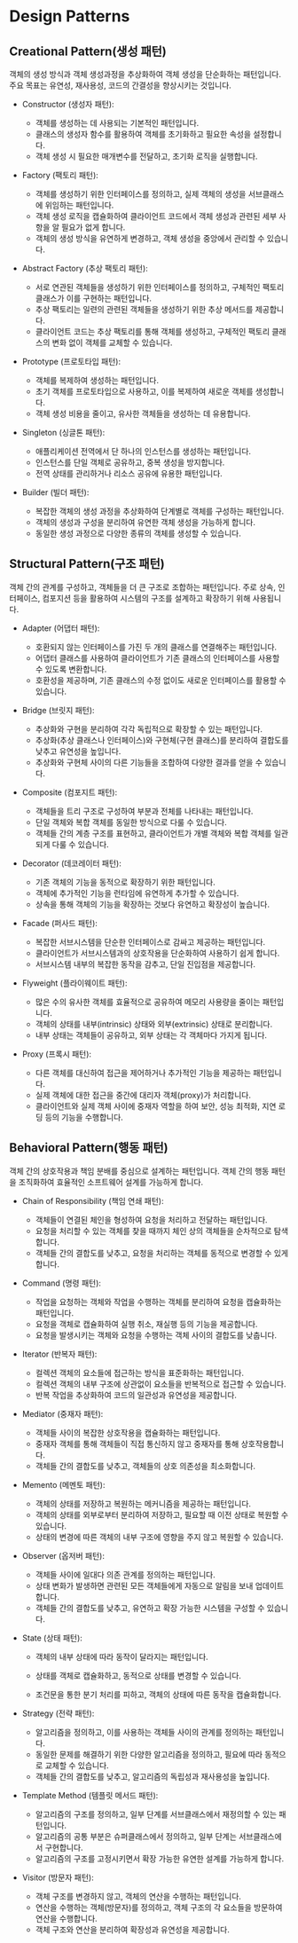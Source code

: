 # Design Patterns

## Creational Pattern(생성 패턴)

객체의 생성 방식과 객체 생성과정을 추상화하여 객체 생성을 단순화하는 패턴입니다. 주요 목표는 유연성, 재사용성, 코드의 간결성을 향상시키는 것입니다.

- Constructor (생성자 패턴):

  - 객체를 생성하는 데 사용되는 기본적인 패턴입니다.
  - 클래스의 생성자 함수를 활용하여 객체를 초기화하고 필요한 속성을 설정합니다.
  - 객체 생성 시 필요한 매개변수를 전달하고, 초기화 로직을 실행합니다.

- Factory (팩토리 패턴):

  - 객체를 생성하기 위한 인터페이스를 정의하고, 실제 객체의 생성을 서브클래스에 위임하는 패턴입니다.
  - 객체 생성 로직을 캡슐화하여 클라이언트 코드에서 객체 생성과 관련된 세부 사항을 알 필요가 없게 합니다.
  - 객체의 생성 방식을 유연하게 변경하고, 객체 생성을 중앙에서 관리할 수 있습니다.

- Abstract Factory (추상 팩토리 패턴):

  - 서로 연관된 객체들을 생성하기 위한 인터페이스를 정의하고, 구체적인 팩토리 클래스가 이를 구현하는 패턴입니다.
  - 추상 팩토리는 일련의 관련된 객체들을 생성하기 위한 추상 메서드를 제공합니다.
  - 클라이언트 코드는 추상 팩토리를 통해 객체를 생성하고, 구체적인 팩토리 클래스의 변화 없이 객체를 교체할 수 있습니다.

- Prototype (프로토타입 패턴):

  - 객체를 복제하여 생성하는 패턴입니다.
  - 초기 객체를 프로토타입으로 사용하고, 이를 복제하여 새로운 객체를 생성합니다.
  - 객체 생성 비용을 줄이고, 유사한 객체들을 생성하는 데 유용합니다.

- Singleton (싱글톤 패턴):

  - 애플리케이션 전역에서 단 하나의 인스턴스를 생성하는 패턴입니다.
  - 인스턴스를 단일 객체로 공유하고, 중복 생성을 방지합니다.
  - 전역 상태를 관리하거나 리소스 공유에 유용한 패턴입니다.

- Builder (빌더 패턴):
  - 복잡한 객체의 생성 과정을 추상화하여 단계별로 객체를 구성하는 패턴입니다.
  - 객체의 생성과 구성을 분리하여 유연한 객체 생성을 가능하게 합니다.
  - 동일한 생성 과정으로 다양한 종류의 객체를 생성할 수 있습니다.

## Structural Pattern(구조 패턴)

객체 간의 관계를 구성하고, 객체들을 더 큰 구조로 조합하는 패턴입니다. 주로 상속, 인터페이스, 컴포지션 등을 활용하여 시스템의 구조를 설계하고 확장하기 위해 사용됩니다.

- Adapter (어댑터 패턴):

  - 호환되지 않는 인터페이스를 가진 두 개의 클래스를 연결해주는 패턴입니다.
  - 어댑터 클래스를 사용하여 클라이언트가 기존 클래스의 인터페이스를 사용할 수 있도록 변환합니다.
  - 호환성을 제공하며, 기존 클래스의 수정 없이도 새로운 인터페이스를 활용할 수 있습니다.

- Bridge (브릿지 패턴):

  - 추상화와 구현을 분리하여 각각 독립적으로 확장할 수 있는 패턴입니다.
  - 추상화(추상 클래스나 인터페이스)와 구현체(구현 클래스)를 분리하여 결합도를 낮추고 유연성을 높입니다.
  - 추상화와 구현체 사이의 다른 기능들을 조합하여 다양한 결과를 얻을 수 있습니다.

- Composite (컴포지트 패턴):

  - 객체들을 트리 구조로 구성하여 부분과 전체를 나타내는 패턴입니다.
  - 단일 객체와 복합 객체를 동일한 방식으로 다룰 수 있습니다.
  - 객체들 간의 계층 구조를 표현하고, 클라이언트가 개별 객체와 복합 객체를 일관되게 다룰 수 있습니다.

- Decorator (데코레이터 패턴):

  - 기존 객체의 기능을 동적으로 확장하기 위한 패턴입니다.
  - 객체에 추가적인 기능을 런타임에 유연하게 추가할 수 있습니다.
  - 상속을 통해 객체의 기능을 확장하는 것보다 유연하고 확장성이 높습니다.

- Facade (퍼사드 패턴):

  - 복잡한 서브시스템을 단순한 인터페이스로 감싸고 제공하는 패턴입니다.
  - 클라이언트가 서브시스템과의 상호작용을 단순화하여 사용하기 쉽게 합니다.
  - 서브시스템 내부의 복잡한 동작을 감추고, 단일 진입점을 제공합니다.

- Flyweight (플라이웨이트 패턴):

  - 많은 수의 유사한 객체를 효율적으로 공유하여 메모리 사용량을 줄이는 패턴입니다.
  - 객체의 상태를 내부(intrinsic) 상태와 외부(extrinsic) 상태로 분리합니다.
  - 내부 상태는 객체들이 공유하고, 외부 상태는 각 객체마다 가지게 됩니다.

- Proxy (프록시 패턴):

  - 다른 객체를 대신하여 접근을 제어하거나 추가적인 기능을 제공하는 패턴입니다.
  - 실제 객체에 대한 접근을 중간에 대리자 객체(proxy)가 처리합니다.
  - 클라이언트와 실제 객체 사이에 중재자 역할을 하여 보안, 성능 최적화, 지연 로딩 등의 기능을 수행합니다.

## Behavioral Pattern(행동 패턴)

객체 간의 상호작용과 책임 분배를 중심으로 설계하는 패턴입니다. 객체 간의 행동 패턴을 조직화하여 효율적인 소프트웨어 설계를 가능하게 합니다.

- Chain of Responsibility (책임 연쇄 패턴):

  - 객체들이 연결된 체인을 형성하여 요청을 처리하고 전달하는 패턴입니다.
  - 요청을 처리할 수 있는 객체를 찾을 때까지 체인 상의 객체들을 순차적으로 탐색합니다.
  - 객체들 간의 결합도를 낮추고, 요청을 처리하는 객체를 동적으로 변경할 수 있게 합니다.

- Command (명령 패턴):

  - 작업을 요청하는 객체와 작업을 수행하는 객체를 분리하여 요청을 캡슐화하는 패턴입니다.
  - 요청을 객체로 캡슐화하여 실행 취소, 재실행 등의 기능을 제공합니다.
  - 요청을 발생시키는 객체와 요청을 수행하는 객체 사이의 결합도를 낮춥니다.

- Iterator (반복자 패턴):

  - 컬렉션 객체의 요소들에 접근하는 방식을 표준화하는 패턴입니다.
  - 컬렉션 객체의 내부 구조에 상관없이 요소들을 반복적으로 접근할 수 있습니다.
  - 반복 작업을 추상화하여 코드의 일관성과 유연성을 제공합니다.

- Mediator (중재자 패턴):

  - 객체들 사이의 복잡한 상호작용을 캡슐화하는 패턴입니다.
  - 중재자 객체를 통해 객체들이 직접 통신하지 않고 중재자를 통해 상호작용합니다.
  - 객체들 간의 결합도를 낮추고, 객체들의 상호 의존성을 최소화합니다.

- Memento (메멘토 패턴):

  - 객체의 상태를 저장하고 복원하는 메커니즘을 제공하는 패턴입니다.
  - 객체의 상태를 외부로부터 분리하여 저장하고, 필요할 때 이전 상태로 복원할 수 있습니다.
  - 상태의 변경에 따른 객체의 내부 구조에 영향을 주지 않고 복원할 수 있습니다.

- Observer (옵저버 패턴):

  - 객체들 사이에 일대다 의존 관계를 정의하는 패턴입니다.
  - 상태 변화가 발생하면 관련된 모든 객체들에게 자동으로 알림을 보내 업데이트합니다.
  - 객체들 간의 결합도를 낮추고, 유연하고 확장 가능한 시스템을 구성할 수 있습니다.

- State (상태 패턴):

  - 객체의 내부 상태에 따라 동작이 달라지는 패턴입니다.
  - 상태를 객체로 캡슐화하고, 동적으로 상태를 변경할 수 있습니다.

  - 조건문을 통한 분기 처리를 피하고, 객체의 상태에 따른 동작을 캡슐화합니다.

- Strategy (전략 패턴):

  - 알고리즘을 정의하고, 이를 사용하는 객체들 사이의 관계를 정의하는 패턴입니다.
  - 동일한 문제를 해결하기 위한 다양한 알고리즘을 정의하고, 필요에 따라 동적으로 교체할 수 있습니다.
  - 객체들 간의 결합도를 낮추고, 알고리즘의 독립성과 재사용성을 높입니다.

- Template Method (템플릿 메서드 패턴):

  - 알고리즘의 구조를 정의하고, 일부 단계를 서브클래스에서 재정의할 수 있는 패턴입니다.
  - 알고리즘의 공통 부분은 슈퍼클래스에서 정의하고, 일부 단계는 서브클래스에서 구현합니다.
  - 알고리즘의 구조를 고정시키면서 확장 가능한 유연한 설계를 가능하게 합니다.

- Visitor (방문자 패턴):
  - 객체 구조를 변경하지 않고, 객체의 연산을 수행하는 패턴입니다.
  - 연산을 수행하는 객체(방문자)를 정의하고, 객체 구조의 각 요소들을 방문하여 연산을 수행합니다.
  - 객체 구조와 연산을 분리하여 확장성과 유연성을 제공합니다.
